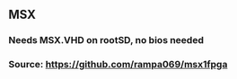 ## MSX

### Needs MSX.VHD on rootSD, no bios needed

### Source:  https://github.com/rampa069/msx1fpga
